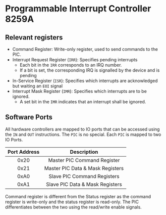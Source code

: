 # Programmable Interrupt Controller 8259A

## Relevant registers

* Command Register: Write-only register, used to send commands to the PIC. 
* Interrupt Request Register (`IRR`): Specifies pending interrupts
    * Each bit in the `IRR` corresponds to an IRQ number.
    * If a bit is set, the corresponding IRQ is signalled by the device and is
    pending
* In-Service Register (`ISR`): Specifies which interrupts are acknowledged but
  waiting an `EOI` signal
* Interrupt Mask Register (`IMR`): Specifies which interrupts are to be ignored.
    * A set bit in the `IMR` indicates that an interrupt shall be ignored.

## Software Ports

All hardware controllers are mapped to IO ports that can be accessed using the
`IN` and `OUT` instructions. The `PIC` is no special. Each `PIC` is mapped to
two IO Ports.

| Port Address | Description                           |
|:------------:|:-------------------------------------:|
|0x20          | Master PIC Command Register           |
|0x21          | Master PIC Data & Mask Registers      |
|0xA0          | Slave PIC Command Registers           |
|0xA1          | Slave PIC Data & Mask Registers       |

Command register is different from the Status register as the command register
is write-only and the status register is read-only. The PIC differentiates
between the two using the read/write enable signals.
